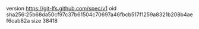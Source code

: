 version https://git-lfs.github.com/spec/v1
oid sha256:25b68da50cf97c37b61504c70697a46fbcb517f1259a8321b208b4aef6cab82a
size 38418

